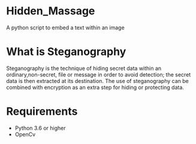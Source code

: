 # Hidden_Massage
A python script to embed a text within an image

# What is Steganography
Steganography is the technique of hiding secret data within an ordinary,non-secret, file or message in order to avoid detection; the secret data is then extracted at its destination. The use of steganography can be combined with encryption as an extra step for hiding or protecting data.

# Requirements

* Python 3.6 or higher
* OpenCv
